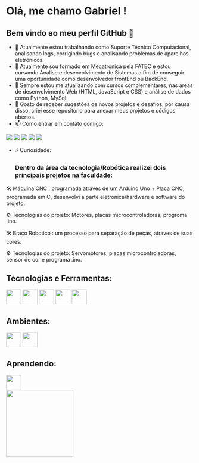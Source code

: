 # Olá, me chamo Gabriel ! 
## Bem vindo ao meu perfil GitHub 👋


- 🔭 Atualmente estou trabalhando como Suporte Técnico Computacional, analisando logs, corrigindo bugs e analisando problemas de aparelhos eletrônicos. 
- 🌱 Atualmente sou formado em Mecatronica pela FATEC e estou cursando Analise e desenvolvimento de Sistemas a fim de conseguir uma oportunidade como desenvolvedor frontEnd ou BackEnd. 
- 👯 Sempre estou me atualizando com cursos complementares, nas áreas de desenvolvimento Web (HTML, JavaScript e CSS) e análise de dados como Python, MySql. 
- 💬 Gosto de receber sugestões de novos projetos e desafios, por causa disso, criei esse repositorio para anexar meus projetos e códigos abertos. 
- 📫 Como entrar em contato comigo:

<div>
<a href="https://www.youtube.com/seu-canal-youtube-aqui" target="_blank"><img loading="lazy" src="https://img.shields.io/badge/YouTube-FF0000?style=for-the-badge&logo=youtube&logoColor=white" target="_blank"></a>
<a href="https://instagram.com/seu-usuário-instagram-aqui" target="_blank"><img loading="lazy" src="https://img.shields.io/badge/-Instagram-%23E4405F?style=for-the-badge&logo=instagram&logoColor=white" target="_blank"></a>
<a href="https://www.twitch.tv/seu-usuário-aqui" target="_blank"><img loading="lazy" src="https://img.shields.io/badge/Twitch-9146FF?style=for-the-badge&logo=twitch&logoColor=white" target="_blank"></a>
<a href = "mailto:contato@seu-usuário-aqui"><img loading="lazy" src="https://img.shields.io/badge/Gmail-D14836?style=for-the-badge&logo=gmail&logoColor=white" target="_blank"></a>
<a href="https://www.linkedin.com/in/seu-usuário-linkedln-aqui" target="_blank"><img loading="lazy" src="https://img.shields.io/badge/-LinkedIn-%230077B5?style=for-the-badge&logo=linkedin&logoColor=white" target="_blank"></a>   
</div>

- ⚡ Curiosidade:
  
  ### Dentro da área da tecnologia/Robótica realizei dois principais projetos na faculdade:
  
🛠 Máquina CNC : programada atraves de um Arduino Uno + Placa CNC, programada em C, desenvolvi a parte eletronica/hardware e software do projeto.

⚙ Tecnologias do projeto: Motores, placas microcontroladoras, progroma .ino. 

🛠 Braço Robotico : um processo para separação de peças, atraves de suas cores. 

⚙ Tecnologias do projeto: Servomotores, placas microcontroladoras, sensor de cor e programa .ino. 


## Tecnologias e Ferramentas: 

<img loading="lazy" src="https://cdn.jsdelivr.net/gh/devicons/devicon/icons/css3/css3-original.svg" width="40" height="40"/> <img loading="lazy" src="https://cdn.jsdelivr.net/gh/devicons/devicon/icons/html5/html5-original.svg" width="40" height="40"/> <img loading="lazy" src="https://cdn.jsdelivr.net/gh/devicons/devicon/icons/jira/jira-original.svg" width="40" height="40"/> <img loading="lazy" src="https://cdn.jsdelivr.net/gh/devicons/devicon/icons/python/python-original.svg" width="40" height="40" /> <img loading="lazy" src="https://cdn.jsdelivr.net/gh/devicons/devicon/icons/unity/unity-original.svg" width="40" height="40" />


## Ambientes: 

<img loading="lazy" src="https://cdn.jsdelivr.net/gh/devicons/devicon/icons/windows8/windows8-original.svg" width="40" height="40" /> <img loading="lazy" src="https://cdn.jsdelivr.net/gh/devicons/devicon/icons/linux/linux-original.svg" width="40" height="40" />


## Aprendendo: 

<img loading="lazy" src="https://cdn.jsdelivr.net/gh/devicons/devicon/icons/javascript/javascript-original.svg" width="40" height="40" />

<div>
<a href="https://github.com/GabrielSbarbosa">
<img loading="lazy" height="180em" src="https://github-readme-stats.vercel.app/api/top-langs/?username=GabrielSbarbosa&layout=compact&langs_count=7&theme=dracula"/>
</div>
